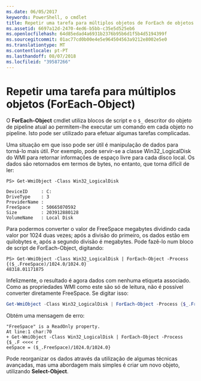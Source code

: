 ```yaml
---
ms.date: 06/05/2017
keywords: PowerShell, o cmdlet
title: Repetir uma tarefa para múltiplos objetos de ForEach de objetos
ms.assetid: 6697a12d-2470-4ed6-b5bb-c35e5d525eb6
ms.openlocfilehash: 64d85edad4a6931b2376b95b6d1f5b4d5194399f
ms.sourcegitcommit: 01ac77cd0b00e4e5e964504563a9212e8002e5e0
ms.translationtype: MT
ms.contentlocale: pt-PT
ms.lasthandoff: 08/07/2018
ms.locfileid: "39587266"
---
```

# <a name="repeating-a-task-for-multiple-objects-foreach-object"></a>Repetir uma tarefa para múltiplos objetos (ForEach-Object)

O **ForEach-Object** cmdlet utiliza blocos de script e o `$_` descritor do objeto de pipeline atual ao permitem-lhe executar um comando em cada objeto no pipeline. Isto pode ser utilizado para efetuar algumas tarefas complicadas.

Uma situação em que isso pode ser útil é manipulação de dados para torná-lo mais útil. Por exemplo, pode servir-se a classe Win32_LogicalDisk do WMI para retornar informações de espaço livre para cada disco local. Os dados são retornados em termos de bytes, no entanto, que torna difícil de ler:

```
PS> Get-WmiObject -Class Win32_LogicalDisk

DeviceID     : C:
DriveType    : 3
ProviderName :
FreeSpace    : 50665070592
Size         : 203912880128
VolumeName   : Local Disk
```

Para podermos converter o valor de FreeSpace megabytes dividindo cada valor por 1024 duas vezes; após a divisão do primeiro, os dados estão em quilobytes e, após a segundo divisão é megabytes. Pode fazê-lo num bloco de script de ForEach-Object, digitando:

```
PS> Get-WmiObject -Class Win32_LogicalDisk | ForEach-Object -Process {($_.FreeSpace)/1024.0/1024.0}
48318.01171875
```

Infelizmente, o resultado é agora dados com nenhuma etiqueta associado. Como as propriedades WMI como este são só de leitura, não é possível converter diretamente FreeSpace. Se digitar isso:

```powershell
Get-WmiObject -Class Win32_LogicalDisk | ForEach-Object -Process {$_.FreeSpace = ($_.FreeSpace)/1024.0/1024.0}
```

Obtém uma mensagem de erro:

```output
"FreeSpace" is a ReadOnly property.
At line:1 char:70
+ Get-WmiObject -Class Win32_LogicalDisk | ForEach-Object -Process {$_.F <<<< r
eeSpace = ($_.FreeSpace)/1024.0/1024.0}
```

Pode reorganizar os dados através da utilização de algumas técnicas avançadas, mas uma abordagem mais simples é criar um novo objeto, utilizando **Select-Object**.